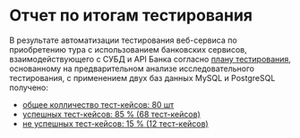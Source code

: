 # Отчет по итогам тестирования

В результате автоматизации тестирования веб-сервиса по приобретению тура с использованием банковских сервисов, взаимодействующего с СУБД и API Банка согласно [плану тестирования](https://github.com/vasiliy-dad/diplom-qa/blob/main/Plan.md), основанному на предварительном анализе исследовательного тестирования, с применением двух баз данных  MySQL и PostgreSQL  получено:

- [общее колличество тест-кейсов: 80 шт](https://github.com/vasiliy-dad/diplom-qa/blob/main/pictures/All%20tests.PNG)
- [успешных тест-кейсов: 85 % (68 тест-кейсов)](https://github.com/vasiliy-dad/diplom-qa/blob/main/pictures/Failed%20and%20Success.PNG)
- [не успешных тест-кейсов: 15 % (12 тест-кейсов)](https://github.com/vasiliy-dad/diplom-qa/blob/main/pictures/Failed%20tests.PNG)
